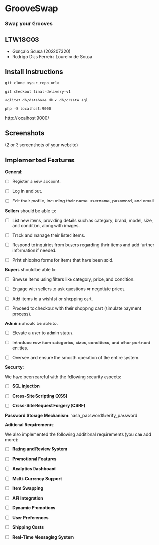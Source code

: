 # GrooveSwap
### Swap your Grooves
## LTW18G03
- Gonçalo Sousa (202207320)
- Rodrigo Dias Ferreira Loureiro de Sousa 

## Install Instructions



    git clone <your_repo_url>

    git checkout final-delivery-v1

    sqlite3 db/database.db < db/create.sql

    php -S localhost:9000

http://localhost:9000/
## Screenshots



(2 or 3 screenshots of your website)



## Implemented Features



**General**:



- [ ] Register a new account.

- [ ] Log in and out.

- [ ] Edit their profile, including their name, username, password, and email.



**Sellers**  should be able to:



- [ ] List new items, providing details such as category, brand, model, size, and condition, along with images.

- [ ] Track and manage their listed items.

- [ ] Respond to inquiries from buyers regarding their items and add further information if needed.

- [ ] Print shipping forms for items that have been sold.



**Buyers**  should be able to:



- [ ] Browse items using filters like category, price, and condition.

- [ ] Engage with sellers to ask questions or negotiate prices.

- [ ] Add items to a wishlist or shopping cart.

- [ ] Proceed to checkout with their shopping cart (simulate payment process).



**Admins**  should be able to:



- [ ] Elevate a user to admin status.

- [ ] Introduce new item categories, sizes, conditions, and other pertinent entities.

- [ ] Oversee and ensure the smooth operation of the entire system.



**Security**:

We have been careful with the following security aspects:



- [ ] **SQL injection**

- [ ] **Cross-Site Scripting (XSS)**

- [ ] **Cross-Site Request Forgery (CSRF)**



**Password Storage Mechanism**: hash_password&verify_password



**Aditional Requirements**:



We also implemented the following additional requirements (you can add more):



- [ ] **Rating and Review System**

- [ ] **Promotional Features**

- [ ] **Analytics Dashboard**

- [ ] **Multi-Currency Support**

- [ ] **Item Swapping**

- [ ] **API Integration**

- [ ] **Dynamic Promotions**

- [ ] **User Preferences**

- [ ] **Shipping Costs**

- [ ] **Real-Time Messaging System**